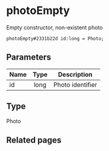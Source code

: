 # photoEmpty
Empty constructor, non-existent photo

```
photoEmpty#2331b22d id:long = Photo;
```

## Parameters
| Name | Type | Description |
| ---- | :----: | ----------- |
| id | long | Photo identifier |


## Type
Photo

## Related pages
